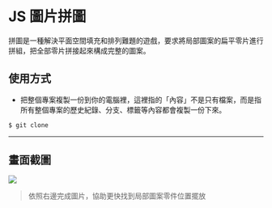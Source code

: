 # JS 圖片拼圖

拼圖是一種解決平面空間填充和排列難題的遊戲，要求將局部圖案的扁平零片進行拼組，把全部零片拼接起來構成完整的圖案。

## 使用方式
- 把整個專案複製一份到你的電腦裡，這裡指的「內容」不是只有檔案，而是指所有整個專案的歷史紀錄、分支、標籤等內容都會複製一份下來。
```sh
$ git clone
```

----

## 畫面截圖
![](https://i.imgur.com/Tlng8d7.png)
> 依照右邊完成圖片，協助更快找到局部圖案零件位置擺放
